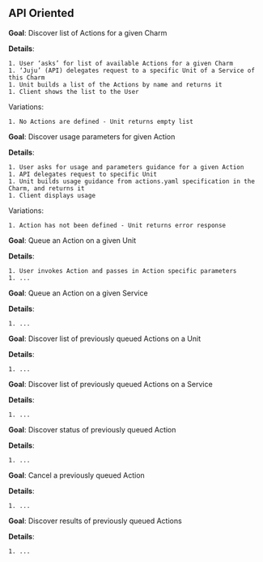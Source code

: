 






## API Oriented

**Goal**: Discover list of Actions for a given Charm

**Details**:

    1. User ‘asks’ for list of available Actions for a given Charm
    1. ‘Juju’ (API) delegates request to a specific Unit of a Service of this Charm
    1. Unit builds a list of the Actions by name and returns it
    1. Client shows the list to the User


Variations:


    1. No Actions are defined - Unit returns empty list






**Goal**: Discover usage parameters for given Action

**Details**:

    1. User asks for usage and parameters guidance for a given Action
    1. API delegates request to specific Unit
    1. Unit builds usage guidance from actions.yaml specification in the Charm, and returns it
    1. Client displays usage


Variations:


    1. Action has not been defined - Unit returns error response






**Goal**: Queue an Action on a given Unit

**Details**:

    1. User invokes Action and passes in Action specific parameters 
    1. ...




**Goal**: Queue an Action on a given Service

**Details**:

    1. ...




**Goal**: Discover list of previously queued Actions on a Unit

**Details**:

    1. ...




**Goal**: Discover list of previously queued Actions on a Service

**Details**:

    1. ...




**Goal**: Discover status of previously queued Action

**Details**:

    1. ...




**Goal**: Cancel a previously queued Action

**Details**:

    1. ...




**Goal**: Discover results of previously queued Actions

**Details**:

    1. ...
